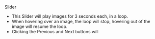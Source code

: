 Slider

- This Slider will play images for 3 seconds each, in a loop.
- When hovering over an image, the loop will stop, hovering out of the image will resume the loop.
- Clicking the Previous and Next buttons will

